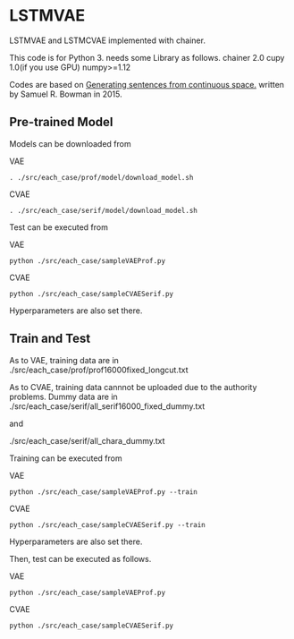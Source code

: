 # LSTMVAE
LSTMVAE and LSTMCVAE implemented with chainer.

This code is for Python 3.
needs some Library as follows.
  chainer 2.0
  cupy 1.0(if you use GPU)
  numpy>=1.12

Codes are based on
[Generating sentences from continuous space.](https://arxiv.org/abs/1511.06349)
written by Samuel R. Bowman in 2015.

## Pre-trained Model
Models can be downloaded from

VAE

```
. ./src/each_case/prof/model/download_model.sh
```
CVAE
```
. ./src/each_case/serif/model/download_model.sh
```
Test can be executed from 

VAE

```
python ./src/each_case/sampleVAEProf.py
```
CVAE
```
python ./src/each_case/sampleCVAESerif.py
```

Hyperparameters are also set there.

## Train and Test
As to VAE, training data are in
./src/each_case/prof/prof16000fixed_longcut.txt

As to CVAE, training data cannnot be uploaded due to the authority problems.
Dummy data are in 
./src/each_case/serif/all_serif16000_fixed_dummy.txt

and 

./src/each_case/serif/all_chara_dummy.txt

Training can be executed from

VAE

```
python ./src/each_case/sampleVAEProf.py --train
```
CVAE
```
python ./src/each_case/sampleCVAESerif.py --train
```
Hyperparameters are also set there.

Then, test can be executed as follows. 

VAE

```
python ./src/each_case/sampleVAEProf.py
```
CVAE
```
python ./src/each_case/sampleCVAESerif.py
```

